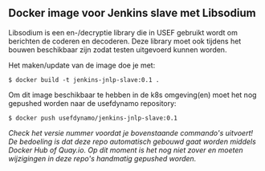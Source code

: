 ## Docker image voor Jenkins slave met Libsodium

Libsodium is een en-/decryptie library die in USEF gebruikt wordt om berichten de coderen en decoderen. Deze library moet ook tijdens het bouwen beschikbaar zijn zodat testen uitgevoerd kunnen worden.

Het maken/update van de image doe je met:
```console
$ docker build -t jenkins-jnlp-slave:0.1 .
```

Om dit image beschikbaar te hebben in de k8s omgeving(en) moet het nog gepushed worden naar de usefdynamo repository:
```console
$ docker push usefdynamo/jenkins-jnlp-slave:0.1
```

*Check het versie nummer voordat je bovenstaande commando's uitvoert! De bedoeling is dat deze repo automatisch gebouwd gaat worden middels Docker Hub of Quay.io. Op dit moment is het nog niet zover en moeten wijzigingen in deze repo's handmatig gepushed worden.*